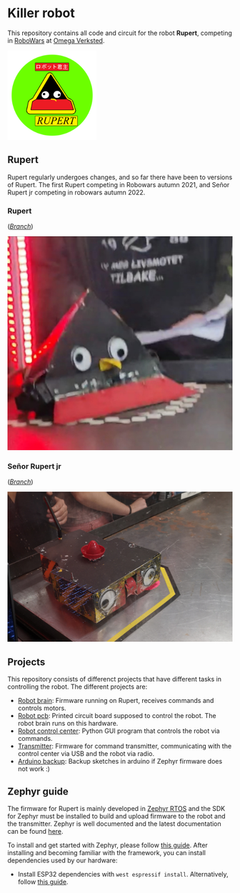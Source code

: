 # Killer robot
This repository contains all code and circuit for the robot **Rupert**, competing in [RoboWars](https://omegav.no/robotkrig) at [Omega Verksted](https://omegav.no/).

<img rupert_logo src=./images/rupert_logo.png width=200>

## Rupert
Rupert regularly undergoes changes, and so far there have been to versions of Rupert. The first Rupert competing in Robowars autumn 2021, and Señor Rupert jr competing in robowars autumn 2022.

### Rupert
(*[Branch](https://github.com/schimen/killer-robot/tree/rupert-h2021)*)

<img rupert_logo src=./images/rupert.jpg width=600>

### Señor Rupert jr
(*[Branch](https://github.com/schimen/killer-robot/tree/rupert-h2022)*)

<img rupert_logo src=./images/senor_rupert.jpg width=600>

## Projects
This repository consists of differenct projects that have different tasks in controlling the robot.
The different projects are:
- [Robot brain](./robot-brain/): Firmware running on Rupert, receives commands and controls motors.
- [Robot pcb](./robot-pcb/): Printed circuit board supposed to control the robot. The robot brain runs on this hardware.
- [Robot control center](./robot-control-center/): Python GUI program that controls the robot via commands.
- [Transmitter](./transmitter): Firmware for command transmitter, communicating with the control center via USB and the robot via radio.
- [Arduino backup](./arduino-backup/): Backup sketches in arduino if Zephyr firmware does not work :)

## Zephyr guide
The firmware for Rupert is mainly developed in [Zephyr RTOS](https://www.zephyrproject.org/) and the SDK for Zephyr must be installed to build and upload firmware to the robot and the transmitter.
Zephyr is well documented and the latest documentation can be found [here](https://docs.zephyrproject.org/latest/index.html).

To install and get started with Zephyr, please follow [this guide](https://docs.zephyrproject.org/latest/develop/getting_started/index.html).
After installing and becoming familiar with the framework, you can install dependencies used by our hardware:
- Install ESP32 dependencies with `west espressif install`. Alternatively, follow [this guide](https://www.zephyrproject.org/zephyr-rtos-on-esp32/).


